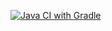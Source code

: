 [![Java CI with Gradle](https://github.com/Tatiana-Efimova/Homework3-Testirovaniye-web-interfeisov/actions/workflows/gradle.yml/badge.svg)](https://github.com/Tatiana-Efimova/Homework3-Testirovaniye-web-interfeisov/actions/workflows/gradle.yml)